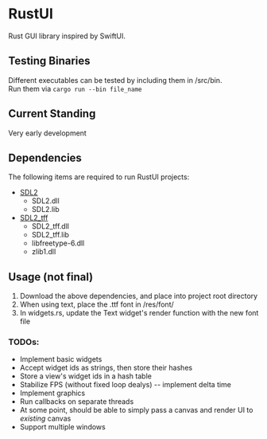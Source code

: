# RustUI
Rust GUI library inspired by SwiftUI.

## Testing Binaries
Different executables can be tested by including them in /src/bin.  
Run them via `cargo run --bin file_name`

## Current Standing
Very early development

## Dependencies
The following items are required to run RustUI projects:
- [SDL2](https://www.libsdl.org/download-2.0.php)
  - SDL2.dll
  - SDL2.lib
- [SDL2_tff](https://www.libsdl.org/projects/SDL_ttf/)
  - SDL2_tff.dll
  - SDL2_tff.lib
  - libfreetype-6.dll
  - zlib1.dll

## Usage (not final)
1. Download the above dependencies, and place into project root directory
2. When using text, place the .ttf font in /res/font/
3. In widgets.rs, update the Text widget's render function with the new font file

### TODOs:
- Implement basic widgets
- Accept widget ids as strings, then store their hashes
- Store a view's widget ids in a hash table
- Stabilize FPS (without fixed loop dealys) -- implement delta time
- Implement graphics
- Run callbacks on separate threads
- At some point, should be able to simply pass a canvas and render UI to *existing* canvas
- Support multiple windows